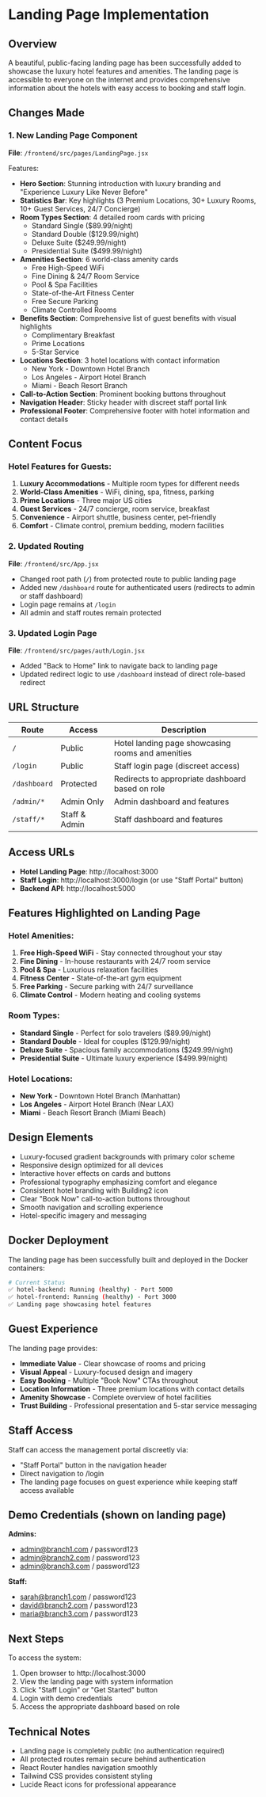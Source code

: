 # Landing Page Implementation

## Overview
A beautiful, public-facing landing page has been successfully added to showcase the luxury hotel features and amenities. The landing page is accessible to everyone on the internet and provides comprehensive information about the hotels with easy access to booking and staff login.

## Changes Made

### 1. New Landing Page Component
**File**: `/frontend/src/pages/LandingPage.jsx`

Features:
- **Hero Section**: Stunning introduction with luxury branding and "Experience Luxury Like Never Before"
- **Statistics Bar**: Key highlights (3 Premium Locations, 30+ Luxury Rooms, 10+ Guest Services, 24/7 Concierge)
- **Room Types Section**: 4 detailed room cards with pricing
  - Standard Single ($89.99/night)
  - Standard Double ($129.99/night)
  - Deluxe Suite ($249.99/night)
  - Presidential Suite ($499.99/night)
- **Amenities Section**: 6 world-class amenity cards
  - Free High-Speed WiFi
  - Fine Dining & 24/7 Room Service
  - Pool & Spa Facilities
  - State-of-the-Art Fitness Center
  - Free Secure Parking
  - Climate Controlled Rooms
- **Benefits Section**: Comprehensive list of guest benefits with visual highlights
  - Complimentary Breakfast
  - Prime Locations
  - 5-Star Service
- **Locations Section**: 3 hotel locations with contact information
  - New York - Downtown Hotel Branch
  - Los Angeles - Airport Hotel Branch
  - Miami - Beach Resort Branch
- **Call-to-Action Section**: Prominent booking buttons throughout
- **Navigation Header**: Sticky header with discreet staff portal link
- **Professional Footer**: Comprehensive footer with hotel information and contact details

## Content Focus

### Hotel Features for Guests:
1. **Luxury Accommodations** - Multiple room types for different needs
2. **World-Class Amenities** - WiFi, dining, spa, fitness, parking
3. **Prime Locations** - Three major US cities
4. **Guest Services** - 24/7 concierge, room service, breakfast
5. **Convenience** - Airport shuttle, business center, pet-friendly
6. **Comfort** - Climate control, premium bedding, modern facilities

### 2. Updated Routing
**File**: `/frontend/src/App.jsx`

- Changed root path (`/`) from protected route to public landing page
- Added new `/dashboard` route for authenticated users (redirects to admin or staff dashboard)
- Login page remains at `/login`
- All admin and staff routes remain protected

### 3. Updated Login Page
**File**: `/frontend/src/pages/auth/Login.jsx`

- Added "Back to Home" link to navigate back to landing page
- Updated redirect logic to use `/dashboard` instead of direct role-based redirect

## URL Structure

| Route | Access | Description |
|-------|--------|-------------|
| `/` | Public | Hotel landing page showcasing rooms and amenities |
| `/login` | Public | Staff login page (discreet access) |
| `/dashboard` | Protected | Redirects to appropriate dashboard based on role |
| `/admin/*` | Admin Only | Admin dashboard and features |
| `/staff/*` | Staff & Admin | Staff dashboard and features |

## Access URLs

- **Hotel Landing Page**: http://localhost:3000
- **Staff Login**: http://localhost:3000/login (or use "Staff Portal" button)
- **Backend API**: http://localhost:5000

## Features Highlighted on Landing Page

### Hotel Amenities:
1. **Free High-Speed WiFi** - Stay connected throughout your stay
2. **Fine Dining** - In-house restaurants with 24/7 room service
3. **Pool & Spa** - Luxurious relaxation facilities
4. **Fitness Center** - State-of-the-art gym equipment
5. **Free Parking** - Secure parking with 24/7 surveillance
6. **Climate Control** - Modern heating and cooling systems

### Room Types:
- **Standard Single** - Perfect for solo travelers ($89.99/night)
- **Standard Double** - Ideal for couples ($129.99/night)
- **Deluxe Suite** - Spacious family accommodations ($249.99/night)
- **Presidential Suite** - Ultimate luxury experience ($499.99/night)

### Hotel Locations:
- **New York** - Downtown Hotel Branch (Manhattan)
- **Los Angeles** - Airport Hotel Branch (Near LAX)
- **Miami** - Beach Resort Branch (Miami Beach)

## Design Elements

- Luxury-focused gradient backgrounds with primary color scheme
- Responsive design optimized for all devices
- Interactive hover effects on cards and buttons
- Professional typography emphasizing comfort and elegance
- Consistent hotel branding with Building2 icon
- Clear "Book Now" call-to-action buttons throughout
- Smooth navigation and scrolling experience
- Hotel-specific imagery and messaging

## Docker Deployment

The landing page has been successfully built and deployed in the Docker containers:

```bash
# Current Status
✅ hotel-backend: Running (healthy) - Port 5000
✅ hotel-frontend: Running (healthy) - Port 3000
✅ Landing page showcasing hotel features
```

## Guest Experience

The landing page provides:
- **Immediate Value** - Clear showcase of rooms and pricing
- **Visual Appeal** - Luxury-focused design and imagery
- **Easy Booking** - Multiple "Book Now" CTAs throughout
- **Location Information** - Three premium locations with contact details
- **Amenity Showcase** - Complete overview of hotel facilities
- **Trust Building** - Professional presentation and 5-star service messaging

## Staff Access

Staff can access the management portal discreetly via:
- "Staff Portal" button in the navigation header
- Direct navigation to /login
- The landing page focuses on guest experience while keeping staff access available

## Demo Credentials (shown on landing page)

**Admins:**
- admin@branch1.com / password123
- admin@branch2.com / password123
- admin@branch3.com / password123

**Staff:**
- sarah@branch1.com / password123
- david@branch2.com / password123
- maria@branch3.com / password123

## Next Steps

To access the system:
1. Open browser to http://localhost:3000
2. View the landing page with system information
3. Click "Staff Login" or "Get Started" button
4. Login with demo credentials
5. Access the appropriate dashboard based on role

## Technical Notes

- Landing page is completely public (no authentication required)
- All protected routes remain secure behind authentication
- React Router handles navigation smoothly
- Tailwind CSS provides consistent styling
- Lucide React icons for professional appearance
